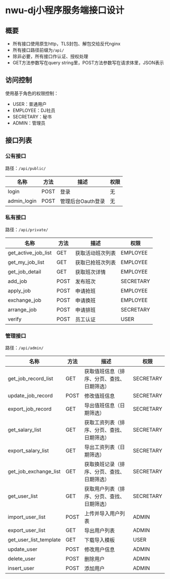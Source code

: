 # nwu-dj小程序服务端接口设计

## 概要

- 所有接口使用原生http，TLS封包、解包交给反代nginx
- 所有接口路径前缀为`/api/`
- 除非必要，所有接口作认证、授权处理
- GET方法参数写在query string里，POST方法参数写在请求体里，JSON表示

## 访问控制

使用基于角色的权限控制：

- USER：普通用户
- EMPLOYEE：DJ社员
- SECRETARY：秘书
- ADMIN：管理员

## 接口列表

### 公有接口

路径：`/api/public/`

| 名称        | 方法 | 描述              | 权限 |
| ----------- | ---- | ----------------- | ---- |
| login       | POST | 登录              | 无   |
| admin_login | POST | 管理后台Oauth登录 | 无   |

### 私有接口

路径：`/api/private/`

| 名称                | 方法 | 描述             | 权限      |
| ------------------- | ---- | ---------------- | --------- |
| get_active_job_list | GET  | 获取活动班次列表 | EMPLOYEE  |
| get_my_job_list     | GET  | 获取已抢班次列表 | EMPLOYEE  |
| get_job_detail      | GET  | 获取班次详情     | EMPLOYEE  |
| add_job             | POST | 发布班次         | SECRETARY |
| apply_job           | POST | 申请抢班         | EMPLOYEE  |
| exchange_job        | POST | 申请换班         | EMPLOYEE  |
| arrange_job         | POST | 申请排班         | SECRETARY |
| verify              | POST | 员工认证         | USER      |

### 管理接口

路径：`/api/admin/`

| 名称                   | 方法 | 描述                                       | 权限      |
| ---------------------- | ---- | ------------------------------------------ | --------- |
| get_job_record_list    | GET  | 获取值班信息（排序、分页、查找、日期筛选） | SECRETARY |
| update_job_record      | POST | 修改值班信息                               | SECRETARY |
| export_job_record      | GET  | 导出值班信息（日期筛选）                   | SECRETARY |
| get_salary_list        | GET  | 获取工资列表（排序、分页、查找、日期筛选） | SECRETARY |
| export_salary_list     | GET  | 导出工资列表（日期筛选）                   | SECRETARY |
| get_job_exchange_list  | GET  | 获取换班记录（排序、分页、查找、日期筛选） | SECRETARY |
| get_user_list          | GET  | 获取用户列表（排序、分页、查找、日期筛选） | SECRETARY |
| import_user_list       | POST | 上传并导入用户列表                         | ADMIN     |
| export_user_list       | GET  | 导出用户列表                               | ADMIN     |
| get_user_list_template | GET  | 下载导入模板                               | USER      |
| update_user            | POST | 修改用户信息                               | ADMIN     |
| delete_user            | POST | 删除用户                                   | ADMIN     |
| insert_user            | POST | 添加用户                                   | ADMIN     |

